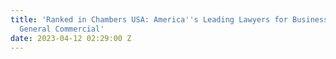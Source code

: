 ```yaml
---
title: 'Ranked in Chambers USA: America''s Leading Lawyers for Business for Litigation:
  General Commercial'
date: 2023-04-12 02:29:00 Z
---
```


